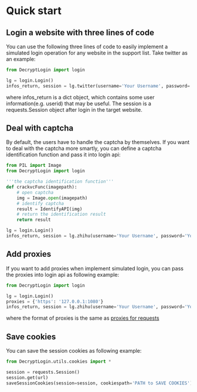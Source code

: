 # Quick start

## Login a website with three lines of code
You can use the following three lines of code to easily implement a simulated login operation for any 
website in the support list. Take twitter as an example:
```python
from DecryptLogin import login

lg = login.Login()
infos_return, session = lg.twitter(username='Your Username', password='Your Password')
```
where infos_return is a dict object, which contains some user information(e.g. userid) that may be useful. The session is a 
requests.Session object after login in the target website.

## Deal with captcha
By default, the users have to handle the captcha by themselves. 
If you want to deal with the captcha more smartly, you can define a captcha identification function and pass it into login api:
```python
from PIL import Image
from DecryptLogin import login

'''the captcha identification function'''
def crackvcFunc(imagepath):
	# open captcha
	img = Image.open(imagepath)
	# identify captcha
	result = IdentifyAPI(img)
	# return the identification result
	return result

lg = login.Login()
infos_return, session = lg.zhihu(username='Your Username', password='Your Password', crackvcFunc=crackvcFunc)
```

## Add proxies
If you want to add proxies when implement simulated login, you can pass the proxies into login api as following example:
```python
from DecryptLogin import login

lg = login.Login()
proxies = {'https': '127.0.0.1:1080'}
infos_return, session = lg.zhihu(username='Your Username', password='Your Password', proxies=proxies)
```
where the format of proxies is the same as [proxies for requests](https://requests.readthedocs.io/en/master/user/advanced/#proxies)

## Save cookies
You can save the session cookies as following example:
```python
from DecryptLogin.utils.cookies import *

session = requests.Session()
session.get(url)
saveSessionCookies(session=session, cookiespath='PATH to SAVE COOKIES')
```